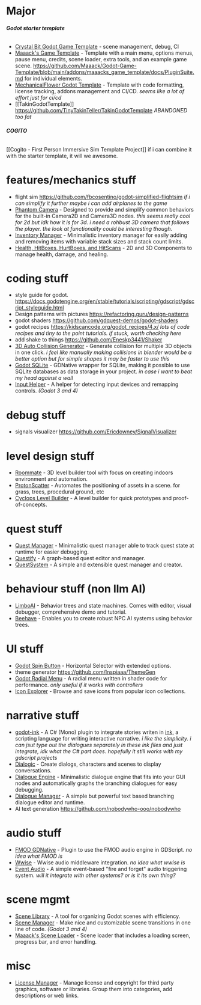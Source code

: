 # Major
###### **Godot starter template**
- [Crystal Bit Godot Game Template](https://github.com/crystal-bit/godot-game-template) - scene management, debug, CI
- [Maaack's Game Template](https://github.com/Maaack/Godot-Game-Template) - Template with a main menu, options menus, pause menu, credits, scene loader, extra tools, and an example game scene. https://github.com/Maaack/Godot-Game-Template/blob/main/addons/maaacks_game_template/docs/PluginSuite.md for individual elements.
- [MechanicalFlower Godot Template](https://github.com/MechanicalFlower/godot-template) - Template with code formatting, license tracking, addons management and CI/CD. *seems like a lot of effort just for ci/cd*
- [[TakinGodotTemplate]] https://github.com/TinyTakinTeller/TakinGodotTemplate *ABANDONED too fat*

###### **COGITO**
[[Cogito - First Person Immersive Sim Template Project]]
if i can combine it with the starter template, it will we awesome.


# features/mechanics stuff
- flight sim https://github.com/fbcosentino/godot-simplified-flightsim *if i can simplify it further maybe i can add airplanes to the game*
- [Phantom Camera](https://github.com/ramokz/phantom-camera) - Designed to provide and simplify common behaviors for the built-in Camera2D and Camera3D nodes. *this seems really cool for 2d but idk how it is for 3d. i need a rohbust 3D camera that follows the player. the look at functionality could be interesting though.*
- [Inventory Manager](https://github.com/Rubonnek/inventory-manager) - Minimalistic inventory manager for easily adding and removing items with variable stack sizes and stack count limits.
- [Health, HitBoxes, HurtBoxes, and HitScans](https://github.com/cluttered-code/godot-health-hitbox-hurtbox) - 2D and 3D Components to manage health, damage, and healing.

# coding stuff
- style guide for godot. https://docs.godotengine.org/en/stable/tutorials/scripting/gdscript/gdscript_styleguide.html
- Design patterns with pictures https://refactoring.guru/design-patterns
- godot shaders https://github.com/gdquest-demos/godot-shaders
- godot recipes https://kidscancode.org/godot_recipes/4.x/ *lots of code recipes and tiny to the point tutorials. if stuck, worth checking here*
- add shake to things https://github.com/Eneskp3441/Shaker
- [3D Auto Collision Generator](https://github.com/ThGnommy/godot_3d_auto_collision_generator) - Generate collision for multiple 3D objects in one click. *i feel like manually making collisions in blender would be a better option but for simple shapes it may be faster to use this*
- [Godot SQLite](https://github.com/2shady4u/godot-sqlite) - GDNative wrapper for SQLite, making it possible to use SQLite databases as data storage in your project. *in case i want to beat my head against a wall*
- [Input Helper](https://github.com/nathanhoad/godot_input_helper) - A helper for detecting input devices and remapping controls. _(Godot 3 and 4)_

# debug stuff
- signals visualizer https://github.com/Ericdowney/SignalVisualizer

# level design stuff
- [Roommate](https://github.com/hoork/roommate) - 3D level builder tool with focus on creating indoors environment and automation.
- [ProtonScatter](https://github.com/HungryProton/scatter) - Automates the positioning of assets in a scene. for grass, trees, procedural ground, etc
- [Cyclops Level Builder](https://github.com/blackears/cyclopsLevelBuilder) - A level builder for quick prototypes and proof-of-concepts.


# quest stuff
- [Quest Manager](https://github.com/Rubonnek/quest-manager) - Minimalistic quest manager able to track quest state at runtime for easier debugging.
- [Questify](https://github.com/TheWalruzz/godot-questify) - A graph-based quest editor and manager.
- [QuestSystem](https://github.com/shomykohai/quest-system) - A simple and extensible quest manager and creator.

# behaviour stuff (non llm AI)
- [LimboAI](https://github.com/limbonaut/limboai) - Behavior trees and state machines. Comes with editor, visual debugger, comprehensive demo and tutorial.
- [Beehave](https://github.com/bitbrain/beehave) - Enables you to create robust NPC AI systems using behavior trees.

# UI stuff
- [Godot Spin Button](https://github.com/yudinikita/godot-spin-button) - Horizontal Selector with extended options.
- theme generator https://github.com/Inspiaaa/ThemeGen
- [Godot Radial Menu](https://github.com/tavurth/godot-radial-menu) - A radial menu written in shader code for performance. *only useful if it works with controllers*
- [Icon Explorer](https://kenyoni-software.github.io/godot-addons/addons/icon_explorer) - Browse and save icons from popular icon collections.

# narrative stuff
- [godot-ink](https://github.com/paulloz/godot-ink) - A C# (Mono) plugin to integrate stories writen in [ink](https://github.com/inkle/ink), a scripting language for writing interactive narrative. *i like the simplicity. i can jsut type out the dialogues separately in these ink files and just integrate, idk what the C# part does. hopefully it still works with my gdscript projects*
- [Dialogic](https://github.com/coppolaemilio/dialogic) - Create dialogs, characters and scenes to display conversations.
- [Dialogue Engine](https://github.com/Rubonnek/dialogue-engine) - Minimalistic dialogue engine that fits into your GUI nodes and automatically graphs the branching dialogues for easy debugging.
- [Dialogue Manager](https://github.com/nathanhoad/godot_dialogue_manager) - A simple but powerful text based branching dialogue editor and runtime.
- AI text generation https://github.com/nobodywho-ooo/nobodywho

# audio stuff
- [FMOD GDNative](https://github.com/utopia-rise/fmod-gdnative) - Plugin to use the FMOD audio engine in GDScript. *no idea what FMOD is*
- [Wwise](https://github.com/alessandrofama/wwise-godot-integration) - Wwise audio middleware integration. *no idea what wwise is*
- [Event Audio](https://github.com/bbbscarter/event-audio-godot) - A simple event-based "fire and forget" audio triggering system. *will it integrate with other systems? or is it its own thing?*


# scene mgmt
- [Scene Library](https://github.com/4d49/scene-library) - A tool for organizing Godot scenes with efficiency.
- [Scene Manager](https://github.com/glass-brick/Scene-Manager) - Make nice and customizable scene transitions in one line of code. _(Godot 3 and 4)_
- [Maaack's Scene Loader](https://github.com/Maaack/Godot-Scene-Loader) - Scene loader that includes a loading screen, progress bar, and error handling.


# misc
- [License Manager](https://kenyoni-software.github.io/godot-addons/addons/licenses) - Manage license and copyright for third party graphics, software or libraries. Group them into categories, add descriptions or web links.